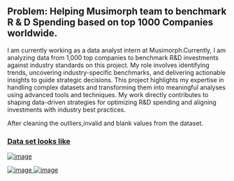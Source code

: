 <h2>Problem: Helping Musimorph team to benchmark R & D Spending based on top 1000 Companies worldwide.</h2>

<p>I am currently working as a data analyst intern at Musimorph.Currently, I am analyzing data from 1,000 top companies to benchmark R&D investments against industry standards on this project. My role involves identifying trends, uncovering industry-specific benchmarks, and delivering actionable insights to guide strategic decisions. This project highlights my expertise in handling complex datasets and transforming them into meaningful analyses using advanced tools and techniques. My work directly contributes to shaping data-driven strategies for optimizing R&D spending and aligning investments with industry best practices.</p>

After cleaning the outliers,invalid and blank values from the dataset.

<u><h3>Data set looks like</h3><u>



















![image](https://github.com/user-attachments/assets/588d9505-c365-4d46-a31c-f44a4ee3ad8b)


<img  alt="image" src="https://github.com/user-attachments/assets/669387b4-0603-4900-976e-6c69d3002115" />



<img  alt="image" src="https://github.com/user-attachments/assets/c3518757-ff64-411e-a77d-c238d69fda9d" />

